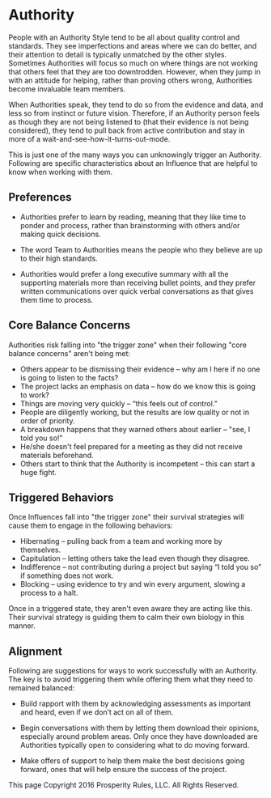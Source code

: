 # Authority

People with an Authority Style tend to be all about quality control and standards. They see imperfections and areas where we can do better, and their attention to detail is typically unmatched by the other styles. Sometimes Authorities will focus so much on where things are not working that others feel that they are too downtrodden.  However, when they jump in with an attitude for helping, rather than proving others wrong, Authorities become invaluable team members.

When Authorities speak, they tend to do so from the evidence and data, and less so from instinct or future vision.  Therefore, if an Authority person feels as though they are not being listened to (that their evidence is not being considered), they tend to pull back from active contribution and stay in more of a wait-and-see-how-it-turns-out-mode.

This is just one of the many ways you can unknowingly trigger an Authority. Following are specific characteristics about an Influence that are helpful to know when working with them.


## Preferences

* Authorities prefer to learn by reading, meaning that they like time to ponder and process, rather than brainstorming with others and/or making quick decisions.

* The word Team to Authorities means the people who they believe are up to their high standards.

* Authorities would prefer a long executive summary with all the supporting materials more than receiving bullet points, and they prefer written communications over quick verbal conversations as that gives them time to process.


## Core Balance Concerns

Authorities risk falling into "the trigger zone" when their following "core balance concerns" aren't being met:

* Others appear to be dismissing their evidence – why am I here if no one is going to listen to the facts?
* The project lacks an emphasis on data – how do we know this is going to work?
* Things are moving very quickly – “this feels out of control.”
* People are diligently working, but the results are low quality or not in order of priority.
* A breakdown happens that they warned others about earlier – "see, I told you so!"
* He/she doesn't feel prepared for a meeting as they did not receive materials beforehand.
* Others start to think that the Authority is incompetent – this can start a huge fight.


## Triggered Behaviors

Once Influences fall into "the trigger zone" their survival strategies will cause them to engage in the following behaviors:

* Hibernating – pulling back from a team and working more by themselves.
* Capitulation – letting others take the lead even though they disagree.
* Indifference – not contributing during a project but saying “I told you so” if something does not work.
* Blocking – using evidence to try and win every argument, slowing a process to a halt.

Once in a triggered state, they aren't even aware they are acting like this. Their survival strategy is guiding them to calm their own biology in this manner.


## Alignment

Following are suggestions for ways to work successfully with an Authority. The key is to avoid triggering them while offering them what they need to remained balanced:

* Build rapport with them by acknowledging assessments as important and heard, even if we don’t act on all of them.

* Begin conversations with them by letting them download their opinions, especially around problem areas.  Only once they have downloaded are Authorities typically open to considering what to do moving forward.

* Make offers of support to help them make the best decisions going forward, ones that will help ensure the success of the project.

This page Copyright 2016 Prosperity Rules, LLC. All Rights Reserved.